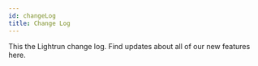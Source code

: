 ```yaml
---
id: changeLog
title: Change Log
---
```


This the Lightrun change log. Find updates about all of our new features here.